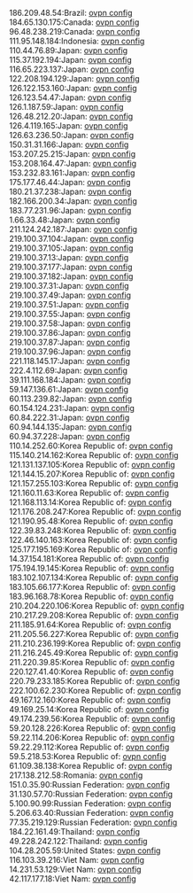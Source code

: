186.209.48.54:Brazil: [ovpn config](vpn/186_209_48_54.ovpn)  
184.65.130.175:Canada: [ovpn config](vpn/184_65_130_175.ovpn)  
96.48.238.219:Canada: [ovpn config](vpn/96_48_238_219.ovpn)  
111.95.148.184:Indonesia: [ovpn config](vpn/111_95_148_184.ovpn)  
110.44.76.89:Japan: [ovpn config](vpn/110_44_76_89.ovpn)  
115.37.192.194:Japan: [ovpn config](vpn/115_37_192_194.ovpn)  
116.65.223.137:Japan: [ovpn config](vpn/116_65_223_137.ovpn)  
122.208.194.129:Japan: [ovpn config](vpn/122_208_194_129.ovpn)  
126.122.153.160:Japan: [ovpn config](vpn/126_122_153_160.ovpn)  
126.123.54.47:Japan: [ovpn config](vpn/126_123_54_47.ovpn)  
126.1.187.59:Japan: [ovpn config](vpn/126_1_187_59.ovpn)  
126.48.212.20:Japan: [ovpn config](vpn/126_48_212_20.ovpn)  
126.4.119.165:Japan: [ovpn config](vpn/126_4_119_165.ovpn)  
126.63.236.50:Japan: [ovpn config](vpn/126_63_236_50.ovpn)  
150.31.31.166:Japan: [ovpn config](vpn/150_31_31_166.ovpn)  
153.207.25.215:Japan: [ovpn config](vpn/153_207_25_215.ovpn)  
153.208.164.47:Japan: [ovpn config](vpn/153_208_164_47.ovpn)  
153.232.83.161:Japan: [ovpn config](vpn/153_232_83_161.ovpn)  
175.177.46.44:Japan: [ovpn config](vpn/175_177_46_44.ovpn)  
180.21.37.238:Japan: [ovpn config](vpn/180_21_37_238.ovpn)  
182.166.200.34:Japan: [ovpn config](vpn/182_166_200_34.ovpn)  
183.77.231.96:Japan: [ovpn config](vpn/183_77_231_96.ovpn)  
1.66.33.48:Japan: [ovpn config](vpn/1_66_33_48.ovpn)  
211.124.242.187:Japan: [ovpn config](vpn/211_124_242_187.ovpn)  
219.100.37.104:Japan: [ovpn config](vpn/219_100_37_104.ovpn)  
219.100.37.105:Japan: [ovpn config](vpn/219_100_37_105.ovpn)  
219.100.37.13:Japan: [ovpn config](vpn/219_100_37_13.ovpn)  
219.100.37.177:Japan: [ovpn config](vpn/219_100_37_177.ovpn)  
219.100.37.182:Japan: [ovpn config](vpn/219_100_37_182.ovpn)  
219.100.37.31:Japan: [ovpn config](vpn/219_100_37_31.ovpn)  
219.100.37.49:Japan: [ovpn config](vpn/219_100_37_49.ovpn)  
219.100.37.51:Japan: [ovpn config](vpn/219_100_37_51.ovpn)  
219.100.37.55:Japan: [ovpn config](vpn/219_100_37_55.ovpn)  
219.100.37.58:Japan: [ovpn config](vpn/219_100_37_58.ovpn)  
219.100.37.86:Japan: [ovpn config](vpn/219_100_37_86.ovpn)  
219.100.37.87:Japan: [ovpn config](vpn/219_100_37_87.ovpn)  
219.100.37.96:Japan: [ovpn config](vpn/219_100_37_96.ovpn)  
221.118.145.17:Japan: [ovpn config](vpn/221_118_145_17.ovpn)  
222.4.112.69:Japan: [ovpn config](vpn/222_4_112_69.ovpn)  
39.111.168.184:Japan: [ovpn config](vpn/39_111_168_184.ovpn)  
59.147.136.61:Japan: [ovpn config](vpn/59_147_136_61.ovpn)  
60.113.239.82:Japan: [ovpn config](vpn/60_113_239_82.ovpn)  
60.154.124.231:Japan: [ovpn config](vpn/60_154_124_231.ovpn)  
60.84.222.31:Japan: [ovpn config](vpn/60_84_222_31.ovpn)  
60.94.144.135:Japan: [ovpn config](vpn/60_94_144_135.ovpn)  
60.94.37.228:Japan: [ovpn config](vpn/60_94_37_228.ovpn)  
110.14.252.60:Korea Republic of: [ovpn config](vpn/110_14_252_60.ovpn)  
115.140.214.162:Korea Republic of: [ovpn config](vpn/115_140_214_162.ovpn)  
121.131.137.105:Korea Republic of: [ovpn config](vpn/121_131_137_105.ovpn)  
121.144.15.207:Korea Republic of: [ovpn config](vpn/121_144_15_207.ovpn)  
121.157.255.103:Korea Republic of: [ovpn config](vpn/121_157_255_103.ovpn)  
121.160.11.63:Korea Republic of: [ovpn config](vpn/121_160_11_63.ovpn)  
121.168.113.14:Korea Republic of: [ovpn config](vpn/121_168_113_14.ovpn)  
121.176.208.247:Korea Republic of: [ovpn config](vpn/121_176_208_247.ovpn)  
121.190.95.48:Korea Republic of: [ovpn config](vpn/121_190_95_48.ovpn)  
122.39.83.248:Korea Republic of: [ovpn config](vpn/122_39_83_248.ovpn)  
122.46.140.163:Korea Republic of: [ovpn config](vpn/122_46_140_163.ovpn)  
125.177.195.169:Korea Republic of: [ovpn config](vpn/125_177_195_169.ovpn)  
14.37.154.181:Korea Republic of: [ovpn config](vpn/14_37_154_181.ovpn)  
175.194.19.145:Korea Republic of: [ovpn config](vpn/175_194_19_145.ovpn)  
183.102.107.134:Korea Republic of: [ovpn config](vpn/183_102_107_134.ovpn)  
183.105.66.177:Korea Republic of: [ovpn config](vpn/183_105_66_177.ovpn)  
183.96.168.78:Korea Republic of: [ovpn config](vpn/183_96_168_78.ovpn)  
210.204.220.106:Korea Republic of: [ovpn config](vpn/210_204_220_106.ovpn)  
210.217.29.208:Korea Republic of: [ovpn config](vpn/210_217_29_208.ovpn)  
211.185.91.64:Korea Republic of: [ovpn config](vpn/211_185_91_64.ovpn)  
211.205.56.227:Korea Republic of: [ovpn config](vpn/211_205_56_227.ovpn)  
211.210.236.199:Korea Republic of: [ovpn config](vpn/211_210_236_199.ovpn)  
211.216.245.49:Korea Republic of: [ovpn config](vpn/211_216_245_49.ovpn)  
211.220.39.85:Korea Republic of: [ovpn config](vpn/211_220_39_85.ovpn)  
220.127.41.40:Korea Republic of: [ovpn config](vpn/220_127_41_40.ovpn)  
220.79.233.185:Korea Republic of: [ovpn config](vpn/220_79_233_185.ovpn)  
222.100.62.230:Korea Republic of: [ovpn config](vpn/222_100_62_230.ovpn)  
49.167.12.160:Korea Republic of: [ovpn config](vpn/49_167_12_160.ovpn)  
49.169.25.14:Korea Republic of: [ovpn config](vpn/49_169_25_14.ovpn)  
49.174.239.56:Korea Republic of: [ovpn config](vpn/49_174_239_56.ovpn)  
59.20.128.226:Korea Republic of: [ovpn config](vpn/59_20_128_226.ovpn)  
59.22.114.206:Korea Republic of: [ovpn config](vpn/59_22_114_206.ovpn)  
59.22.29.112:Korea Republic of: [ovpn config](vpn/59_22_29_112.ovpn)  
59.5.218.53:Korea Republic of: [ovpn config](vpn/59_5_218_53.ovpn)  
61.109.38.138:Korea Republic of: [ovpn config](vpn/61_109_38_138.ovpn)  
217.138.212.58:Romania: [ovpn config](vpn/217_138_212_58.ovpn)  
151.0.35.90:Russian Federation: [ovpn config](vpn/151_0_35_90.ovpn)  
31.130.57.70:Russian Federation: [ovpn config](vpn/31_130_57_70.ovpn)  
5.100.90.99:Russian Federation: [ovpn config](vpn/5_100_90_99.ovpn)  
5.206.63.40:Russian Federation: [ovpn config](vpn/5_206_63_40.ovpn)  
77.35.219.129:Russian Federation: [ovpn config](vpn/77_35_219_129.ovpn)  
184.22.161.49:Thailand: [ovpn config](vpn/184_22_161_49.ovpn)  
49.228.242.122:Thailand: [ovpn config](vpn/49_228_242_122.ovpn)  
104.28.205.59:United States: [ovpn config](vpn/104_28_205_59.ovpn)  
116.103.39.216:Viet Nam: [ovpn config](vpn/116_103_39_216.ovpn)  
14.231.53.129:Viet Nam: [ovpn config](vpn/14_231_53_129.ovpn)  
42.117.177.18:Viet Nam: [ovpn config](vpn/42_117_177_18.ovpn)  
